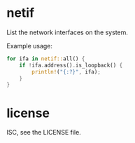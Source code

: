 netif
=====

List the network interfaces on the system.

Example usage:
```rust
for ifa in netif::all() {
    if !ifa.address().is_loopback() {
        println!("{:?}", ifa);
    }
}
```

license
=======

ISC, see the LICENSE file.
